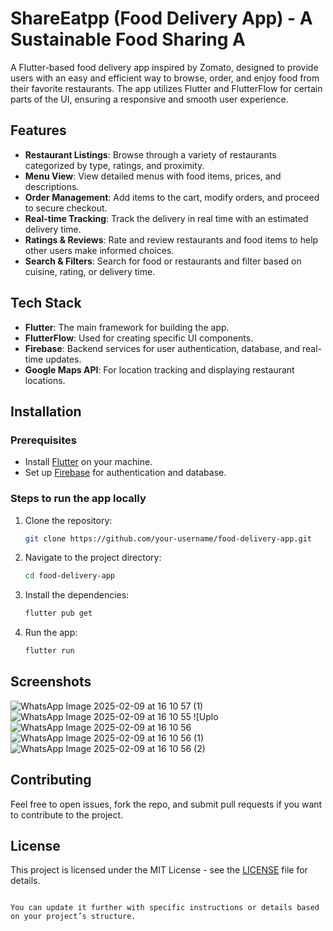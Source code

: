 # ShareEatpp (Food Delivery App) - A Sustainable Food Sharing A

A Flutter-based food delivery app inspired by Zomato, designed to provide users with an easy and efficient way to browse, order, and enjoy food from their favorite restaurants. The app utilizes Flutter and FlutterFlow for certain parts of the UI, ensuring a responsive and smooth user experience.

## Features

- **Restaurant Listings**: Browse through a variety of restaurants categorized by type, ratings, and proximity.
- **Menu View**: View detailed menus with food items, prices, and descriptions.
- **Order Management**: Add items to the cart, modify orders, and proceed to secure checkout.
- **Real-time Tracking**: Track the delivery in real time with an estimated delivery time.
- **Ratings & Reviews**: Rate and review restaurants and food items to help other users make informed choices.
- **Search & Filters**: Search for food or restaurants and filter based on cuisine, rating, or delivery time.

## Tech Stack

- **Flutter**: The main framework for building the app.
- **FlutterFlow**: Used for creating specific UI components.
- **Firebase**: Backend services for user authentication, database, and real-time updates.
- **Google Maps API**: For location tracking and displaying restaurant locations.

## Installation

### Prerequisites
- Install [Flutter](https://flutter.dev/docs/get-started/install) on your machine.
- Set up [Firebase](https://firebase.google.com/docs/flutter/setup) for authentication and database.

### Steps to run the app locally

1. Clone the repository:
   ```bash
   git clone https://github.com/your-username/food-delivery-app.git
   ```

2. Navigate to the project directory:
   ```bash
   cd food-delivery-app
   ```

3. Install the dependencies:
   ```bash
   flutter pub get
   ```

4. Run the app:
   ```bash
   flutter run
   ```

## Screenshots
![WhatsApp Image 2025-02-09 at 16 10 57 (1)](https://github.com/user-attachments/assets/dfe043fa-0cde-467d-9556-7a6556f26462)
![WhatsApp Image 2025-02-09 at 16 10 55](https://github.com/user-attachments/assets/1e079b07-ae01-4f10-b2bd-8d3e741fb1af)
![Uplo![WhatsApp Image 2025-02-09 at 16 10 56](https://github.com/user-attachments/assets/392414aa-9207-415d-820c-77ff84a171b6)
![WhatsApp Image 2025-02-09 at 16 10 56 (1)](https://github.com/user-attachments/assets/dab58829-b8e3-42ef-bc28-a2692256e0f0)
![WhatsApp Image 2025-02-09 at 16 10 56 (2)](https://github.com/user-attachments/assets/587fc957-2f3b-4b67-9bfd-2dc13cabd285)



## Contributing

Feel free to open issues, fork the repo, and submit pull requests if you want to contribute to the project.

## License

This project is licensed under the MIT License - see the [LICENSE](LICENSE) file for details.
```

You can update it further with specific instructions or details based on your project’s structure.
